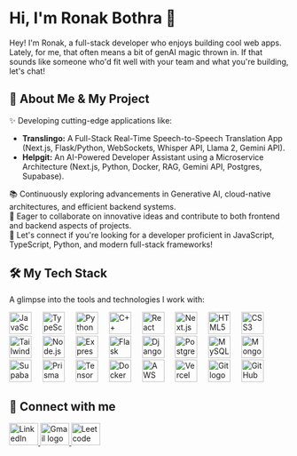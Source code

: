 <h1 align="left">Hi, I'm Ronak Bothra 👋</h1>

<p align="left">
  Hey! I'm Ronak, a full-stack developer who enjoys building cool web apps. Lately, for me, that often means a bit of genAI magic thrown in. If that sounds like someone who'd fit well with your team and what you're building, let's chat!
</p>

###

<h2 align="left">🚀 About Me & My Project </h2>

<p align="left">
  ✨ Developing cutting-edge applications like:
  <ul>
    <li><b>Translingo:</b> A Full-Stack Real-Time Speech-to-Speech Translation App (Next.js, Flask/Python, WebSockets, Whisper API, Llama 2, Gemini API).</li>
    <li><b>Helpgit:</b> An AI-Powered Developer Assistant using a Microservice Architecture (Next.js, Python, Docker, RAG, Gemini API, Postgres, Supabase).</li>
  </ul>
  📚 Continuously exploring advancements in Generative AI, cloud-native architectures, and efficient backend systems. <br>
  🎯 Eager to collaborate on innovative ideas and contribute to both frontend and backend aspects of projects. <br>
  💬 Let's connect if you're looking for a developer proficient in JavaScript, TypeScript, Python, and modern full-stack frameworks!
</p>

###

<h2 align="left">🛠️ My Tech Stack</h2>

<p align="left">A glimpse into the tools and technologies I work with:</p>
<div align="left">
  <img src="https://cdn.jsdelivr.net/gh/devicons/devicon/icons/javascript/javascript-original.svg" height="40" alt="JavaScript logo"  />
  <img width="12" />
  <img src="https://cdn.jsdelivr.net/gh/devicons/devicon/icons/typescript/typescript-original.svg" height="40" alt="TypeScript logo"  />
  <img width="12" />
  <img src="https://cdn.jsdelivr.net/gh/devicons/devicon/icons/python/python-original.svg" height="40" alt="Python logo"  />
  <img width="12" />
  <img src="https://cdn.jsdelivr.net/gh/devicons/devicon/icons/cplusplus/cplusplus-original.svg" height="40" alt="C++ logo"  />
  <img width="12" />
  <img src="https://cdn.jsdelivr.net/gh/devicons/devicon/icons/react/react-original.svg" height="40" alt="React logo"  />
  <img width="12" />
  <img src="https://cdn.jsdelivr.net/gh/devicons/devicon/icons/nextjs/nextjs-original.svg" height="40" alt="Next.js logo"  />
  <img width="12" />
  <img src="https://cdn.jsdelivr.net/gh/devicons/devicon/icons/html5/html5-original.svg" height="40" alt="HTML5 logo"  />
  <img width="12" />
  <img src="https://cdn.jsdelivr.net/gh/devicons/devicon/icons/css3/css3-original.svg" height="40" alt="CSS3 logo"  />
  <img width="12" />
  <img src="https://skillicons.dev/icons?i=tailwindcss" height="40" alt="Tailwind CSS logo"  />
  <img width="12" />
  <img src="https://skillicons.dev/icons?i=nodejs" height="40" alt="Node.js logo"  />
  <img width="12" />
  <img src="https://skillicons.dev/icons?i=express" height="40" alt="Express.js logo"  />
  <img width="12" />
  <img src="https://skillicons.dev/icons?i=flask" height="40" alt="Flask logo"  />
  <img width="12" />
  <img src="https://cdn.jsdelivr.net/gh/devicons/devicon/icons/django/django-plain.svg" height="40" alt="Django logo"  />
  <img width="12" />
  <img src="https://cdn.jsdelivr.net/gh/devicons/devicon/icons/postgresql/postgresql-original.svg" height="40" alt="PostgreSQL logo"  />
  <img width="12" />
  <img src="https://cdn.jsdelivr.net/gh/devicons/devicon/icons/mysql/mysql-original-wordmark.svg" height="40" alt="MySQL logo"  />
  <img width="12" />
  <img src="https://cdn.jsdelivr.net/gh/devicons/devicon/icons/mongodb/mongodb-original.svg" height="40" alt="MongoDB logo"  />
  <img width="12" />
  <img src="https://skillicons.dev/icons?i=supabase" height="40" alt="Supabase logo"  />
  <img width="12" />
  <img src="https://skillicons.dev/icons?i=prisma" height="40" alt="Prisma logo"  />
  <img width="12" />
  <img src="https://cdn.jsdelivr.net/gh/devicons/devicon/icons/tensorflow/tensorflow-original.svg" height="40" alt="TensorFlow logo"  />
  <img width="12" />
  <img src="https://cdn.jsdelivr.net/gh/devicons/devicon/icons/docker/docker-original.svg" height="40" alt="Docker logo"  />
  <img width="12" />
  <img src="https://skillicons.dev/icons?i=aws" height="40" alt="AWS logo"  />
  <img width="12" />
  <img src="https://skillicons.dev/icons?i=vercel" height="40" alt="Vercel logo"  />
  <img width="12" />
  <img src="https://cdn.jsdelivr.net/gh/devicons/devicon/icons/git/git-original.svg" height="40" alt="Git logo"  />
  <img width="12" />
  <img src="https://skillicons.dev/icons?i=githubactions" height="40" alt="GitHub Actions logo"  />
</div>

<h2 align="left">🔗 Connect with me</h2>
<div align="left">
  <a href="https://www.linkedin.com/in/ronakbothraa/" target="_blank">
    <img src="https://raw.githubusercontent.com/maurodesouza/profile-readme-generator/master/src/assets/icons/social/linkedin/default.svg" width="52" height="40" alt="LinkedIn logo"  />
  </a>
  <a href="mailto:ronakbothraa@gmail.com" target="_blank">
    <img src="https://raw.githubusercontent.com/maurodesouza/profile-readme-generator/master/src/assets/icons/social/gmail/default.svg" width="52" height="40" alt="Gmail logo"  />
  </a>
  <a href="https://leetcode.com/u/ronakbothraa/" target="_blank">
    <img src="https://user-images.githubusercontent.com/63964149/152531278-5e01909d-0c2e-412a-8acc-4a06863c244d.png" width="52" height="40" alt="Leetcode logo"  />
  </a>
</div>

###
